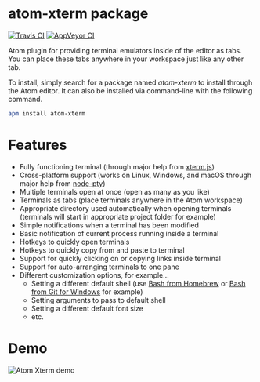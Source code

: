 # atom-xterm package

[![Travis CI](https://img.shields.io/travis/amejia1/atom-xterm/master.svg)](https://travis-ci.org/amejia1/atom-xterm)
[![AppVeyor CI](https://img.shields.io/appveyor/ci/amejia1/atom-xterm/master.svg)](https://ci.appveyor.com/project/amejia1/atom-xterm)

Atom plugin for providing terminal emulators inside of the editor as tabs.
You can place these tabs anywhere in your workspace just like any other tab.

To install, simply search for a package named *atom-xterm* to install through
the Atom editor. It can also be installed via command-line with the following
command.

```bash
apm install atom-xterm
```

# Features
* Fully functioning terminal (through major help from [xterm.js](https://xtermjs.org/))
* Cross-platform support (works on Linux, Windows, and macOS through major help from [node-pty](https://www.npmjs.com/package/node-pty))
* Multiple terminals open at once (open as many as you like)
* Terminals as tabs (place terminals anywhere in the Atom workspace)
* Appropriate directory used automatically when opening terminals (terminals will start in appropriate project folder for example)
* Simple notifications when a terminal has been modified
* Basic notification of current process running inside a terminal
* Hotkeys to quickly open terminals
* Hotkeys to quickly copy from and paste to terminal
* Support for quickly clicking on or copying links inside terminal
* Support for auto-arranging terminals to one pane
* Different customization options, for example...
  * Setting a different default shell (use [Bash from Homebrew](http://brewformulas.org/Bash) or [Bash from Git for Windows](https://git-for-windows.github.io/) for example)
  * Setting arguments to pass to default shell
  * Setting a different default font size
  * etc.

# Demo
![Atom Xterm demo](https://github.com/amejia1/atom-xterm/raw/master/atom-xterm-demo.gif)
